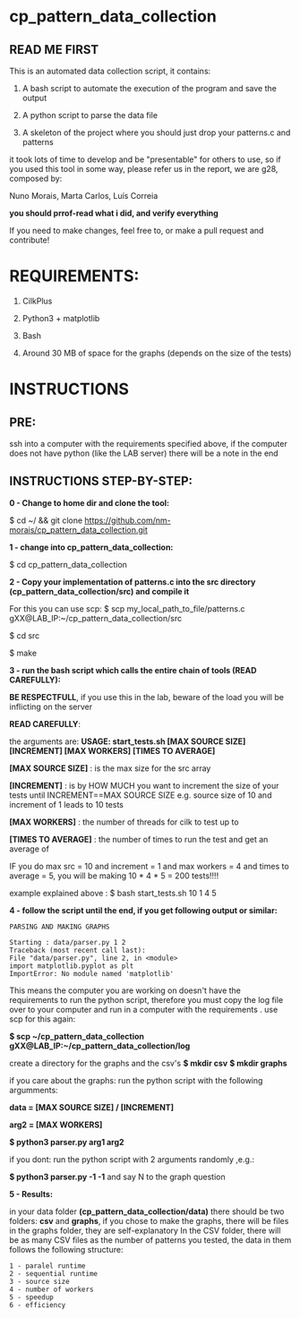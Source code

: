 # cp_pattern_data_collection

## READ ME FIRST

This is an automated data collection script, it contains:

1. A bash script to automate the execution of the program and save the output

1. A python script to parse the data file

1. A skeleton of the project where you should just drop your patterns.c and patterns

it took lots of time to develop and be "presentable" for others to use, so if you used this tool in some way, please refer us in the report, we are g28, composed by:

Nuno Morais, Marta Carlos, Luís Correia

**you should prrof-read what i did, and verify everything**

If you need to make changes, feel free to, or make a pull request and contribute!


# REQUIREMENTS: 

1. CilkPlus

1. Python3 + matplotlib

1. Bash

1. Around 30 MB of space for the graphs (depends on the size of the tests)

# INSTRUCTIONS

## PRE: 

ssh into a computer with the requirements specified above, 
if the computer does not have python (like the LAB server)
there will be a note in the end

## INSTRUCTIONS STEP-BY-STEP: 

**0 - Change to home dir and clone the tool:**

  $ cd ~/ && git clone https://github.com/nm-morais/cp_pattern_data_collection.git

**1 - change into cp_pattern_data_collection:**

  $ cd cp_pattern_data_collection
  
**2 - Copy your implementation of patterns.c into the src directory (cp_pattern_data_collection/src) and compile it**

  For this you can use scp:
  $ scp  my_local_path_to_file/patterns.c  gXX@LAB_IP:~/cp_pattern_data_collection/src
  
  $ cd src
  
  $ make
  
  
**3 - run the bash script  which calls the entire chain of tools (READ CAREFULLY):**

  **BE RESPECTFULL**, if you use this in the lab, beware of the load you will be inflicting on the server
  
  **READ CAREFULLY**:
  
  the arguments are:
  **USAGE: start_tests.sh [MAX SOURCE SIZE] [INCREMENT] [MAX WORKERS] [TIMES TO AVERAGE]**

  **[MAX SOURCE SIZE]** : is the max size for the src array

  **[INCREMENT]** :  is by HOW MUCH you want to increment the size of your tests until INCREMENT==MAX SOURCE SIZE
    e.g. source size of 10 and increment of 1 leads to 10 tests

  **[MAX WORKERS]** : the number of threads for cilk to test up to

  **[TIMES TO AVERAGE]** : the number of times to run the test and get an average of
    
   IF you do max src = 10 and increment = 1 and max workers = 4 and times to average = 5, you will be making 10 * 4 * 5 = 200 tests!!!!
  
  example explained above : $ bash start_tests.sh 10 1 4 5
 
**4 - follow the script until the end, if you get following output or similar:**
 
    PARSING AND MAKING GRAPHS

    Starting : data/parser.py 1 2
    Traceback (most recent call last):
    File "data/parser.py", line 2, in <module>
    import matplotlib.pyplot as plt
    ImportError: No module named 'matplotlib'
    
  This means the computer you are working on doesn't have the requirements to run the python script, therefore you must copy the log file over to your computer and run in a computer with the requirements . use scp for this again:

  **$ scp \~/cp_pattern_data_collection gXX@LAB_IP:~/cp_pattern_data_collection/log**

  create a directory for the graphs and the csv's 
  **$ mkdir csv**
  **$ mkdir graphs**
  
  if you care about the graphs: run the python script with the following argumments: 
  
  **data = [MAX SOURCE SIZE] / [INCREMENT]**
  
  **arg2 = [MAX WORKERS]**
  
  **$ python3 parser.py arg1 arg2**

  if you dont: run the python script with 2 arguments randomly ,e.g.:
  
  **$ python3 parser.py -1 -1**
    and say N to the graph question

**5 - Results:**

  in your data folder **(cp_pattern_data_collection/data)** there should be two folders: **csv** and **graphs**,
  if you chose to make the graphs, there will be files in the graphs folder, they are self-explanatory
  In the CSV folder, there will be as many CSV files as the number of patterns you tested, the data in them follows the following structure:
  
    1 - paralel runtime
    2 - sequential runtime
    3 - source size
    4 - number of workers
    5 - speedup
    6 - efficiency
  
  
  

